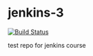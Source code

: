 # jenkins-3

[![Build Status](http://16.170.62.179:8080/buildStatus/icon?job=Pipelines%2Fgithub%2Fgithub-pipeline-challenge)](http://16.170.62.179:8080/job/Pipelines/job/github/job/github-pipeline-challenge/)

test repo for jenkins course
